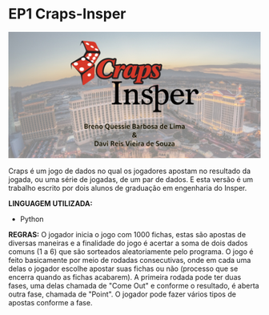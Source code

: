 # EP1 Craps-Insper

![Capa](Capa.jpg)

Craps é um jogo de dados no qual os jogadores apostam no resultado da jogada, ou uma série de jogadas, de um par de dados. E esta versão é um trabalho escrito por dois alunos de graduação em engenharia do Insper.

**LINGUAGEM UTILIZADA:**
- Python

**REGRAS:**
  O jogador inicia o jogo com 1000 fichas, estas são apostas de diversas maneiras e a finalidade do jogo é acertar a soma de dois dados comuns (1 a 6) que são sorteados aleatoriamente pelo programa.
  O jogo é feito basicamente por meio de rodadas consecutivas, onde em cada uma delas o jogador escolhe apostar suas fichas ou não (processo que se encerra quando as fichas acabarem). A primeira rodada pode ter duas fases, uma delas chamada de "Come Out" e conforme o resultado, é aberta outra fase, chamada de "Point". O jogador pode fazer vários tipos de apostas conforme a fase. 
